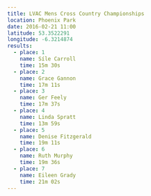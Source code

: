 ```yaml
---
title: LVAC Mens Cross Country Championships
location: Phoenix Park
date: 2016-02-21 11:00
latitude: 53.3522291
longitude: -6.3214874
results:
  - place: 1
    name: Síle Carroll
    time: 15m 30s
  - place: 2
    name: Grace Gannon
    time: 17m 11s
  - place: 3
    name: Ger Feely
    time: 17m 37s
  - place: 4
    name: Linda Spratt
    time: 13m 59s
  - place: 5
    name: Denise Fitzgerald
    time: 19m 11s
  - place: 6
    name: Ruth Murphy
    time: 19m 36s
  - place: 7
    name: Eileen Grady
    time: 21m 02s
---
```

